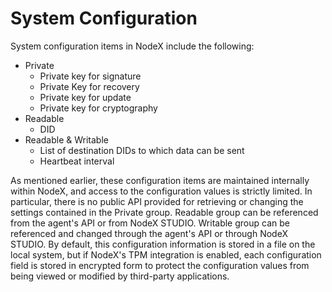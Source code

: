 # System Configuration

System configuration items in NodeX include the following:

- Private
    - Private key for signature
    - Private Key for recovery
    - Private key for update
    - Private key for cryptography
- Readable
    - DID
- Readable & Writable
    - List of destination DIDs to which data can be sent
    - Heartbeat interval

As mentioned earlier, these configuration items are maintained internally within NodeX, and access to the configuration values is strictly limited.
In particular, there is no public API provided for retrieving or changing the settings contained in the Private group.
Readable group can be referenced from the agent's API or from NodeX STUDIO.
Writable group can be referenced and changed through the agent's API or through NodeX STUDIO.
By default, this configuration information is stored in a file on the local system, but if NodeX's TPM integration is enabled, each configuration field is stored in encrypted form to protect the configuration values from being viewed or modified by third-party applications.